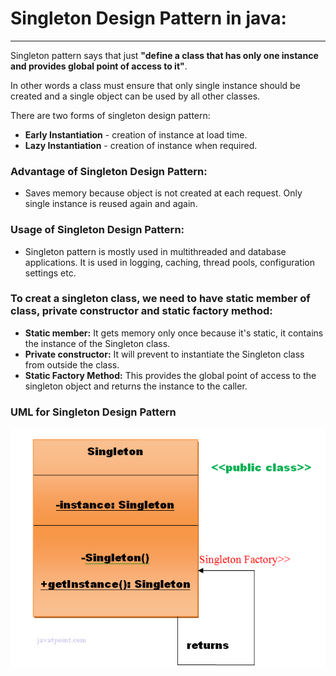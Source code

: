 # Singleton Design Pattern in java:
____
Singleton pattern says that just  **"define a class that has only one instance and provides
global point of access to it"**.

In other words a class must ensure that only single instance should be created and 
a single object can be used by all other classes.

There are two forms of singleton design pattern:
* **Early Instantiation** - creation of  instance at load time.
* **Lazy Instantiation** - creation of instance when required.
### Advantage of Singleton Design Pattern:
* Saves memory because object is not created at each request. Only single instance is
reused again and again.
### Usage of Singleton Design Pattern:
* Singleton pattern is mostly used in multithreaded and database applications. It is
used in logging, caching, thread pools, configuration settings etc.
### To creat a singleton class, we need to have static member of class, private constructor and static factory method:
* **Static member:** It gets memory only once because it's static, it contains the instance of 
the Singleton class.
* **Private constructor:** It will prevent to instantiate the Singleton class from outside
the class.
* **Static Factory Method:** This provides the global point of access to the singleton
object and returns the instance to the caller.
### UML for Singleton Design Pattern
<img src="singleton.jpg">